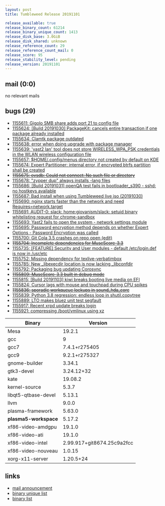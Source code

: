 ```yaml
---
layout: post
title: Tumbleweed Release 20191101

release_available: true
release_binary_count: 61214
release_binary_unique_count: 1413
release_disk_base: 3.0GiB
release_disk_shared: unknown
release_reference_count: 29
release_reference_count_mail: 0
release_score: 95
release_stability_level: pending
release_version: 20191101
---
```


## mail (0:0)

no relevant mails

## bugs (29)

<!--more-->

- [1155611: Gigolo SMB share adds port 21 to config file](https://bugzilla.opensuse.org/show_bug.cgi?id=1155611)
- [1155624: \[Build 20191030\] PackageKit: cancels entire transaction if one package already installed](https://bugzilla.opensuse.org/show_bug.cgi?id=1155624)
- [1155634: Clamtk package outdated](https://bugzilla.opensuse.org/show_bug.cgi?id=1155634)
- [1155638: error when doing upgrade with package manager](https://bugzilla.opensuse.org/show_bug.cgi?id=1155638)
- [1155639: 'yast2 lan' tool does not store WIRELESS_WPA_PSK credentials in the WLAN wireless configuration file](https://bugzilla.opensuse.org/show_bug.cgi?id=1155639)
- [1155657: $HOME/.config/menus directory not created by default on KDE](https://bugzilla.opensuse.org/show_bug.cgi?id=1155657)
- [1155674: Expert Partitioner: internal error, if encrypted btrfs partition shall be created](https://bugzilla.opensuse.org/show_bug.cgi?id=1155674)
- ~~[1155675: ovsdb: Could not connect: No such file or directory](https://bugzilla.opensuse.org/show_bug.cgi?id=1155675)~~
- [1155678: "zypper dup" always installs -lang files](https://bugzilla.opensuse.org/show_bug.cgi?id=1155678)
- [1155686: \[Build 20191031\] openQA test fails in bootloader_s390 - sshd: no hostkeys available](https://bugzilla.opensuse.org/show_bug.cgi?id=1155686)
- [1155687: Bad install when using Tumbleweed live iso (20191030)](https://bugzilla.opensuse.org/show_bug.cgi?id=1155687)
- [1155690: nginx starts faster than the network and need Requires=network.target](https://bugzilla.opensuse.org/show_bug.cgi?id=1155690)
- [1155691: AUDIT-0: slack: home:giovanism/slack: setuid binary whitelisting request for chrome-sandbox](https://bugzilla.opensuse.org/show_bug.cgi?id=1155691)
- [1155693: Yast2 fails to open the system - network settings module](https://bugzilla.opensuse.org/show_bug.cgi?id=1155693)
- [1155695: Password encryption method depends on whether Expert Options - Password Encryption was called](https://bugzilla.opensuse.org/show_bug.cgi?id=1155695)
- [1155700: Git Cola 3.5 crashes on repo open (edit)](https://bugzilla.opensuse.org/show_bug.cgi?id=1155700)
- ~~[1155704: Incomplete dependencies for MuseScore-3.3](https://bugzilla.opensuse.org/show_bug.cgi?id=1155704)~~
- [1155735: \[FEATURE\] Security and User modules - default /etc/login.def is now in /usr/etc](https://bugzilla.opensuse.org/show_bug.cgi?id=1155735)
- [1155752: Missing dependency for texlive-verbatimbox](https://bugzilla.opensuse.org/show_bug.cgi?id=1155752)
- [1155785: New _libexecdir location is now lacking _libconfdir](https://bugzilla.opensuse.org/show_bug.cgi?id=1155785)
- [1155792: Packaging bug updating Corosync](https://bugzilla.opensuse.org/show_bug.cgi?id=1155792)
- ~~[1155809: MuseScore-3.3 built in debug mode](https://bugzilla.opensuse.org/show_bug.cgi?id=1155809)~~
- [1155815: \[Build 20191103\] kiwi breaks booting live media on EFI](https://bugzilla.opensuse.org/show_bug.cgi?id=1155815)
- [1155824: Cursor lags with mouse and touchpad during CPU spikes](https://bugzilla.opensuse.org/show_bug.cgi?id=1155824)
- ~~[1155836: sporadic workqueue lockups in sound_hda_core](https://bugzilla.opensuse.org/show_bug.cgi?id=1155836)~~
- [1155839: Python 3.8 regression: endless loop in shutil.copytree](https://bugzilla.opensuse.org/show_bug.cgi?id=1155839)
- [1155889: LTO makes bluez unit test segfault](https://bugzilla.opensuse.org/show_bug.cgi?id=1155889)
- [1155917: Recent xrpd update breaks login](https://bugzilla.opensuse.org/show_bug.cgi?id=1155917)
- [1155921: compressing /boot/vmlinux using xz](https://bugzilla.opensuse.org/show_bug.cgi?id=1155921)

Binary | Version
--- | ---
Mesa | 19.2.1
gcc | 9
gcc7 | 7.4.1+r275405
gcc9 | 9.2.1+r275327
gnome-builder | 3.34.1
gtk3-devel | 3.24.12+32
kate | 19.08.2
kernel-source | 5.3.7
libqt5-qtbase-devel | 5.13.1
llvm | 9.0.0
plasma-framework | 5.63.0
**plasma5-workspace** | 5.17.2
xf86-video-amdgpu | 19.1.0
xf86-video-ati | 19.1.0
xf86-video-intel | 2.99.917+git8674.25c9a2fcc
xf86-video-nouveau | 1.0.15
xorg-x11-server | 1.20.5+24

## links

- [mail announcement](https://lists.opensuse.org/opensuse-factory/2019-11/msg00023.html)
- [binary unique list](http://download.opensuse.org/history/20191101/rpm.unique.list)
- [binary list](http://download.opensuse.org/history/20191101/rpm.list)

